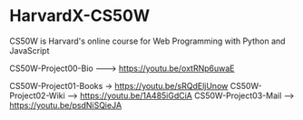 # HarvardX-CS50W
CS50W is Harvard's online course for Web Programming with Python and JavaScript

CS50W-Project00-Bio ---> https://youtu.be/oxtRNp6uwaE

CS50W-Project01-Books -> https://youtu.be/sRQdEljUnow
CS50W-Project02-Wiki --> https://youtu.be/1A485iGdCiA
CS50W-Project03-Mail --> https://youtu.be/psdNiSQieJA
